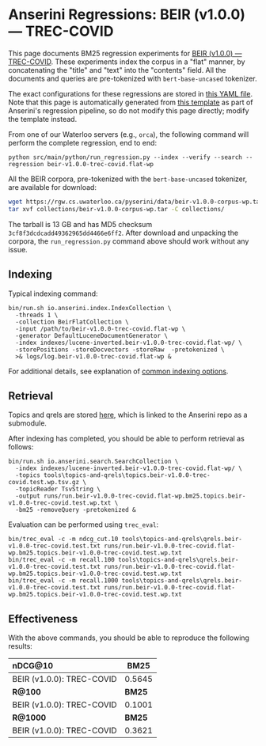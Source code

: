 # Anserini Regressions: BEIR (v1.0.0) &mdash; TREC-COVID

This page documents BM25 regression experiments for [BEIR (v1.0.0) &mdash; TREC-COVID](http://beir.ai/).
These experiments index the corpus in a "flat" manner, by concatenating the "title" and "text" into the "contents" field.
All the documents and queries are pre-tokenized with `bert-base-uncased` tokenizer.

The exact configurations for these regressions are stored in [this YAML file](../../src/main/resources/regression/beir-v1.0.0-trec-covid.flat-wp.yaml).
Note that this page is automatically generated from [this template](../../src/main/resources/docgen/templates/beir-v1.0.0-trec-covid.flat-wp.template) as part of Anserini's regression pipeline, so do not modify this page directly; modify the template instead.

From one of our Waterloo servers (e.g., `orca`), the following command will perform the complete regression, end to end:

```
python src/main/python/run_regression.py --index --verify --search --regression beir-v1.0.0-trec-covid.flat-wp
```

All the BEIR corpora, pre-tokenized with the `bert-base-uncased` tokenizer, are available for download:

```bash
wget https://rgw.cs.uwaterloo.ca/pyserini/data/beir-v1.0.0-corpus-wp.tar -P collections/
tar xvf collections/beir-v1.0.0-corpus-wp.tar -C collections/
```

The tarball is 13 GB and has MD5 checksum `3cf8f3dcdcadd49362965dd4466e6ff2`.
After download and unpacking the corpora, the `run_regression.py` command above should work without any issue.

## Indexing

Typical indexing command:

```
bin/run.sh io.anserini.index.IndexCollection \
  -threads 1 \
  -collection BeirFlatCollection \
  -input /path/to/beir-v1.0.0-trec-covid.flat-wp \
  -generator DefaultLuceneDocumentGenerator \
  -index indexes/lucene-inverted.beir-v1.0.0-trec-covid.flat-wp/ \
  -storePositions -storeDocvectors -storeRaw  -pretokenized \
  >& logs/log.beir-v1.0.0-trec-covid.flat-wp &
```

For additional details, see explanation of [common indexing options](../../docs/common-indexing-options.md).

## Retrieval

Topics and qrels are stored [here](https://github.com/castorini/anserini-tools/tree/master/topics-and-qrels), which is linked to the Anserini repo as a submodule.

After indexing has completed, you should be able to perform retrieval as follows:

```
bin/run.sh io.anserini.search.SearchCollection \
  -index indexes/lucene-inverted.beir-v1.0.0-trec-covid.flat-wp/ \
  -topics tools\topics-and-qrels\topics.beir-v1.0.0-trec-covid.test.wp.tsv.gz \
  -topicReader TsvString \
  -output runs/run.beir-v1.0.0-trec-covid.flat-wp.bm25.topics.beir-v1.0.0-trec-covid.test.wp.txt \
  -bm25 -removeQuery -pretokenized &
```

Evaluation can be performed using `trec_eval`:

```
bin/trec_eval -c -m ndcg_cut.10 tools\topics-and-qrels\qrels.beir-v1.0.0-trec-covid.test.txt runs/run.beir-v1.0.0-trec-covid.flat-wp.bm25.topics.beir-v1.0.0-trec-covid.test.wp.txt
bin/trec_eval -c -m recall.100 tools\topics-and-qrels\qrels.beir-v1.0.0-trec-covid.test.txt runs/run.beir-v1.0.0-trec-covid.flat-wp.bm25.topics.beir-v1.0.0-trec-covid.test.wp.txt
bin/trec_eval -c -m recall.1000 tools\topics-and-qrels\qrels.beir-v1.0.0-trec-covid.test.txt runs/run.beir-v1.0.0-trec-covid.flat-wp.bm25.topics.beir-v1.0.0-trec-covid.test.wp.txt
```

## Effectiveness

With the above commands, you should be able to reproduce the following results:

| **nDCG@10**                                                                                                  | **BM25**  |
|:-------------------------------------------------------------------------------------------------------------|-----------|
| BEIR (v1.0.0): TREC-COVID                                                                                    | 0.5645    |
| **R@100**                                                                                                    | **BM25**  |
| BEIR (v1.0.0): TREC-COVID                                                                                    | 0.1001    |
| **R@1000**                                                                                                   | **BM25**  |
| BEIR (v1.0.0): TREC-COVID                                                                                    | 0.3621    |
